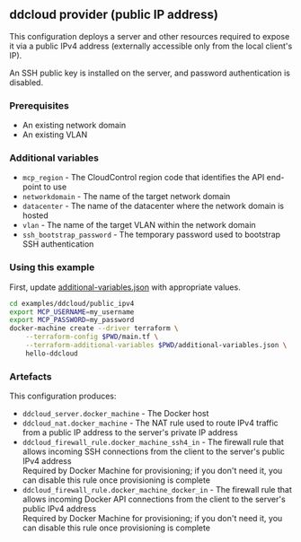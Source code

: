 ## ddcloud provider (public IP address)

This configuration deploys a server and other resources required to expose it via a public IPv4 address (externally accessible only from the local client's IP).

An SSH public key is installed on the server, and password authentication is disabled.

### Prerequisites

* An existing network domain
* An existing VLAN

### Additional variables

* `mcp_region` - The CloudControl region code that identifies the API end-point to use
* `networkdomain` - The name of the target network domain
* `datacenter` - The name of the datacenter where the network domain is hosted
* `vlan` - The name of the target VLAN within the network domain
* `ssh_bootstrap_password` - The temporary password used to bootstrap SSH authentication

### Using this example

First, update [additional-variables.json](additional-variables.json) with appropriate values.

```bash
cd examples/ddcloud/public_ipv4
export MCP_USERNAME=my_username
export MCP_PASSWORD=my_password
docker-machine create --driver terraform \
	--terraform-config $PWD/main.tf \
	--terraform-additional-variables $PWD/additional-variables.json \
	hello-ddcloud
```

### Artefacts

This configuration produces:

* `ddcloud_server.docker_machine` - The Docker host
* `ddcloud_nat.docker_machine` - The NAT rule used to route IPv4 traffic from a public IP address to the server's private IP address
* `ddcloud_firewall_rule.docker_machine_ssh4_in` - The firewall rule that allows incoming SSH connections from the client to the server's public IPv4 address  
Required by Docker Machine for provisioning; if you don't need it, you can disable this rule once provisioning is complete
* `ddcloud_firewall_rule.docker_machine_docker_in` - The firewall rule that allows incoming Docker API connections from the client to the server's public IPv4 address  
Required by Docker Machine for provisioning; if you don't need it, you can disable this rule once provisioning is complete
